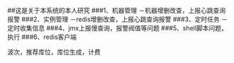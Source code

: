 ##这是关于本系统的本人研究
###1、机器管理 －机器增删改查，上报心跳查询报警
###2、实例管理 －redis增删改查，上报心跳查询报警
###3、定时任务 －定时收集信息
###4、jmx上报慢查询，报警阀值等问题
###5、shell脚本问题，执行
###6、redis客户端



波次，推荐库位，库位生成，计费
